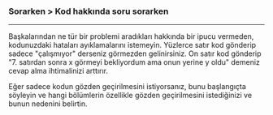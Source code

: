 ### Sorarken > Kod hakkında soru sorarken
---

Başkalarından ne tür bir problemi aradıkları hakkında bir ipucu vermeden, kodunuzdaki hataları ayıklamalarını istemeyin. Yüzlerce satır kod gönderip sadece "çalışmıyor" derseniz görmezden gelinirsiniz. On satır kod gönderip "7. satırdan sonra x görmeyi bekliyordum ama onun yerine y oldu" demeniz cevap alma ihtimalinizi arttırır.

Eğer sadece kodun gözden geçirilmesini istiyorsanız, bunu başlangıçta söyleyin ve hangi bölümlerin özellikle gözden geçirilmesini istediğinizi ve bunun nedenini belirtin.